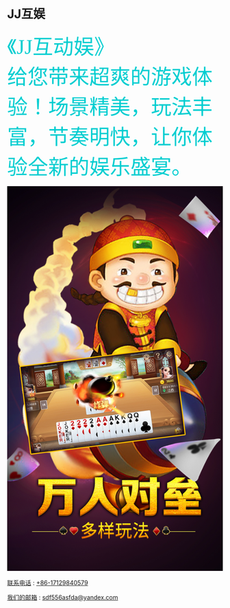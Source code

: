 # JJ互娱

<font color=#00CED1	 size=18 face="微软雅黑">《JJ互动娱》  
  给您带来超爽的游戏体验！场景精美，玩法丰富，节奏明快，让你体验全新的娱乐盛宴。</font>


![image](https://github.com/yay604882/jjhy/blob/master/jjhy.jpg)


[联系电话](+86-17129840579) : [+86-17129840579](+86-17129840579)

[我们的邮箱](sdf556asfda@yandex.com) : [sdf556asfda@yandex.com](sdf556asfda@yandex.com)
